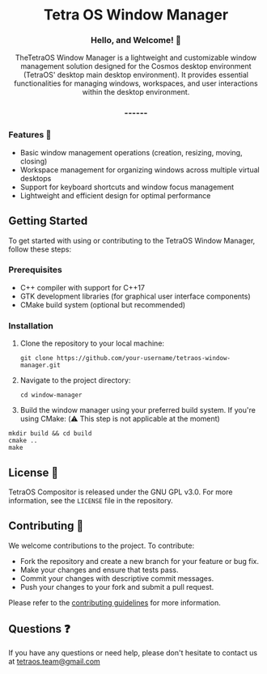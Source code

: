 <div align="center">
  <h1>Tetra OS Window Manager</h1>
  <h3>Hello, and Welcome! 👋</h3>
  TheTetraOS Window Manager is a lightweight and customizable window management solution designed for the Cosmos desktop environment (TetraOS' desktop main desktop environment). It provides essential functionalities for managing windows, workspaces, and user interactions within the desktop environment.
  <h3>------</h3>
</div>

### Features 🚀

- Basic window management operations (creation, resizing, moving, closing)
- Workspace management for organizing windows across multiple virtual desktops
- Support for keyboard shortcuts and window focus management
- Lightweight and efficient design for optimal performance

## Getting Started

To get started with using or contributing to the TetraOS Window Manager, follow these steps:

### Prerequisites

- C++ compiler with support for C++17
- GTK development libraries (for graphical user interface components)
- CMake build system (optional but recommended)

### Installation

1. Clone the repository to your local machine:

   ```git clone https://github.com/your-username/tetraos-window-manager.git```

2. Navigate to the project directory:

   ```cd window-manager```

3. Build the window manager using your preferred build system. If you're using CMake: (⚠️ This step is not applicable at the moment)

   
  ```
  mkdir build && cd build 
  cmake ..
  make
  ```

## License 📝

TetraOS Compositor is released under the GNU GPL v3.0. For more information, see the `LICENSE` file in the repository.

## Contributing 🤝

We welcome contributions to the project. To contribute:

- Fork the repository and create a new branch for your feature or bug fix.
- Make your changes and ensure that tests pass.
- Commit your changes with descriptive commit messages.
- Push your changes to your fork and submit a pull request.



Please refer to the [contributing guidelines](CONTRIBUTING.md) for more information.

## Questions ❓

If you have any questions or need help, please don't hesitate to contact us at tetraos.team@gmail.com




